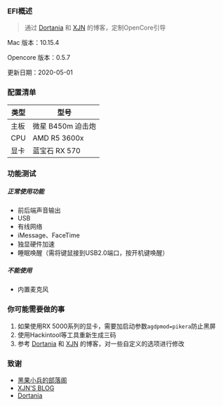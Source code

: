 ### EFI概述

> 通过 [Dortania](https://dortania.github.io/OpenCore-Desktop-Guide/AMD/zen.html) 和 [XJN](https://blog.xjn819.com/?p=543) 的博客，定制OpenCore引导

Mac 版本：10.15.4

Opencore 版本：0.5.7

更新日期：2020-05-01



### 配置清单

| 类型 | 型号              |
| ---- | ----------------- |
| 主板 | 微星 B450m 迫击炮 |
| CPU  | AMD R5 3600x      |
| 显卡 | 蓝宝石 RX 570     |



### 功能测试

##### 正常使用功能

* 前后端声音输出
* USB
* 有线网络
* iMessage、FaceTime
* 独显硬件加速
* 睡眠唤醒（需将键鼠接到USB2.0端口，按开机键唤醒）

##### 不能使用

* 内置麦克风



### 你可能需要做的事

1. 如果使用RX 5000系列的显卡，需要加启动参数`agdpmod=pikera`防止黑屏
2. 使用Hackintool等工具重新生成三码
3. 参考 [Dortania](https://dortania.github.io/OpenCore-Desktop-Guide/AMD/zen.html) 和 [XJN](https://blog.xjn819.com/?p=543) 的博客，对一些自定义的选项进行修改



### 致谢

* [黑果小兵的部落阁](https://blog.daliansky.net)
* [XJN'S BLOG](https://blog.xjn819.com)
* [Dortania](https://dortania.github.io/OpenCore-Desktop-Guide/AMD/zen.html)